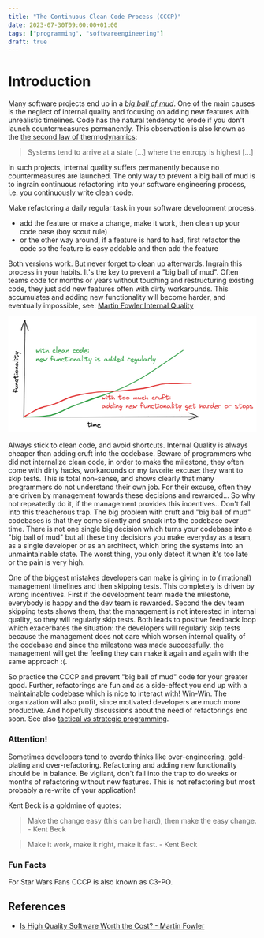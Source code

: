 ```yaml
---
title: "The Continuous Clean Code Process (CCCP)"
date: 2023-07-30T09:00:00+01:00
tags: ["programming", "softwareengineering"]
draft: true
---
```


# Introduction

Many software projects end up in a
[_big ball of mud_](https://wiki.c2.com/?BigBallOfMud). One of the main causes
is the neglect of internal quality and focusing on adding new features with
unrealistic timelines. Code has the natural tendency to erode if you don't
launch countermeasures permanently. This observation is also known as the
[the second law of thermodynamics](https://en.wikipedia.org/wiki/Second_law_of_thermodynamics):

> Systems tend to arrive at a state [...] where the entropy is highest [...]

In such projects, internal quality suffers permanently because no
countermeasures are launched. The only way to prevent a big ball of mud is to
ingrain continuous refactoring into your software engineering process, i.e. you
continuously write clean code.

Make refactoring a daily regular task in your software development process.

- add the feature or make a change, make it work, then clean up your code base
  (boy scout rule)
- or the other way around, if a feature is hard to had, first refactor the code
  so the feature is easy addable and then add the feature

Both versions work. But never forget to clean up afterwards. Ingrain this
process in your habits. It's the key to prevent a "big ball of mud". Often teams
code for months or years without touching and restructuring existing code, they
just add new features often with dirty workarounds. This accumulates and adding
new functionality will become harder, and eventually impossible, see:
[Martin Fowler Internal Quality](https://martinfowler.com/articles/is-quality-worth-cost.html)

<p align="center">
    <img src="/img/clean_code_over_time.png" alt="clean_code_over_time" class="medium-zoom-image" width="600">
</p>

Always stick to clean code, and avoid shortcuts. Internal Quality is always
cheaper than adding cruft into the codebase. Beware of programmers who did not
internalize clean code, in order to make the milestone, they often come with
dirty hacks, workarounds or my favorite excuse: they want to skip tests. This is
total non-sense, and shows clearly that many programmers do not understand their
own job. For their excuse, often they are driven by management towards these
decisions and rewarded... So why not repeatedly do it, if the management
provides this incentives.. Don't fall into this treacherous trap. The big
problem with cruft and "big ball of mud" codebases is that they come silently
and sneak into the codebase over time. There is not one single big decision
which turns your codebase into a "big ball of mud" but all these tiny decisions
you make everyday as a team, as a single developer or as an architect, which
bring the systems into an unmaintainable state. The worst thing, you only detect
it when it's too late or the pain is very high.

One of the biggest mistakes developers can make is giving in to (irrational)
management timelines and then skipping tests. This completely is driven by wrong
incentives. First if the development team made the milestone, everybody is happy
and the dev team is rewarded. Second the dev team skipping tests shows them,
that the management is not interested in internal quality, so they will
regularly skip tests. Both leads to positive feedback loop which exacerbates the
situation: the developers will regularly skip tests because the management does
not care which worsen internal quality of the codebase and since the milestone
was made successfully, the management will get the feeling they can make it
again and again with the same approach :(.

So practice the CCCP and prevent "big ball of mud" code for your greater good.
Further, refactorings are fun and as a side-effect you end up with a
maintainable codebase which is nice to interact with! Win-Win. The organization
will also profit, since motivated developers are much more productive. And
hopefully discussions about the need of refactorings end soon. See also
[tactical vs strategic programming](https://web.stanford.edu/~ouster/cgi-bin/book.php).

### Attention!

Sometimes developers tend to overdo thinks like over-engineering, gold-plating
and over-refactoring. Refactoring and adding new functionality should be in
balance. Be vigilant, don't fall into the trap to do weeks or months of
refactoring without new features. This is not refactoring but most probably a
re-write of your application!

Kent Beck is a goldmine of quotes:

> Make the change easy (this can be hard), then make the easy change. - Kent
> Beck

> Make it work, make it right, make it fast. - Kent Beck

### Fun Facts

For Star Wars Fans CCCP is also known as C3-PO.

## References

- [Is High Quality Software Worth the Cost? - Martin Fowler](https://martinfowler.com/articles/is-quality-worth-cost.html)
